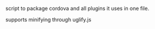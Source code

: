script to package cordova and all plugins it uses in one file.

supports minifying through uglify.js

